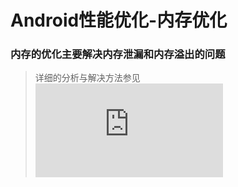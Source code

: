 # Android性能优化-内存优化

### 内存的优化主要解决内存泄漏和内存溢出的问题
> 详细的分析与解决方法参见
> ![Android内存泄漏与内存溢出](https://github.com/Jason-lzm/AndroidTechLib/blob/master/Android/Android%E5%86%85%E5%AD%98%E6%B3%84%E6%BC%8F%E4%B8%8E%E5%86%85%E5%AD%98%E6%BA%A2%E5%87%BA.md)